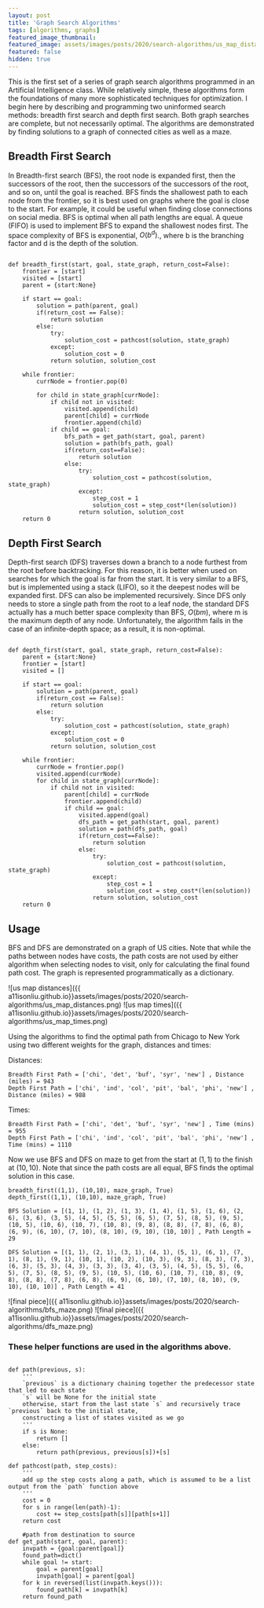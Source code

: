 ```yaml
---
layout: post
title: 'Graph Search Algorithms'
tags: [algorithms, graphs]
featured_image_thumbnail:
featured_image: assets/images/posts/2020/search-algorithms/us_map_distances.png
featured: false
hidden: true
---
```


This is the first set of a series of graph search algorithms programmed in an Artificial Intelligence class. While relatively simple, these algorithms form the foundations of many more sophisticated techniques for optimization. I begin here by describing and programming two uninformed search methods: breadth first search and depth first search. Both graph searches are complete, but not necessarily optimal. The algorithms are demonstrated by finding solutions to a graph of connected cities as well as a maze.


## Breadth First Search
In Breadth-first search (BFS), the root node is expanded first, then the successors of the root, then the successors of the successors of the root, and so on, until the goal is reached. BFS finds the shallowest path to each node from the frontier, so it is best used on graphs where the goal is close to the start. For example, it could be useful when finding close connections on social media. BFS is optimal when all path lengths are equal. A queue (FIFO) is used to implement BFS to expand the shallowest nodes first. The space complexity of BFS is exponential, $O(b^d)$., where b is the branching factor and d is the depth of the solution.

<pre><code class="language-python">
def breadth_first(start, goal, state_graph, return_cost=False):
    frontier = [start]
    visited = [start]
    parent = {start:None}
    
    if start == goal:
        solution = path(parent, goal)
        if(return_cost == False):
            return solution
        else:
            try:
                solution_cost = pathcost(solution, state_graph)
            except:
                solution_cost = 0
            return solution, solution_cost
        
    while frontier:
        currNode = frontier.pop(0)

        for child in state_graph[currNode]:
            if child not in visited:
                visited.append(child)
                parent[child] = currNode
                frontier.append(child)
            if child == goal:
                bfs_path = get_path(start, goal, parent)
                solution = path(bfs_path, goal)
                if(return_cost==False):
                    return solution
                else:
                    try:
                        solution_cost = pathcost(solution, state_graph)
                    except:
                        step_cost = 1
                        solution_cost = step_cost*(len(solution))
                    return solution, solution_cost
    return 0
</code></pre>


## Depth First Search
Depth-first search (DFS) traverses down a branch to a node furthest from the root before backtracking. For this reason, it is better when used on searches for which the goal is far from the start. It is very similar to a BFS, but is implemented using a stack (LIFO), so it the deepest nodes will be expanded first. DFS can also be implemented recursively. Since DFS only needs to store a single path from the root to a leaf node, the standard DFS actually has a much better space complexity than BFS, $O(bm)$, where m is the maximum depth of any node. Unfortunately, the algorithm fails in the case of an infinite-depth space; as a result, it is non-optimal.

<pre><code class="language-python">
def depth_first(start, goal, state_graph, return_cost=False):
    parent = {start:None}
    frontier = [start]
    visited = []
    
    if start == goal:
        solution = path(parent, goal)
        if(return_cost == False):
            return solution
        else:
            try:
                solution_cost = pathcost(solution, state_graph)
            except:
                solution_cost = 0
            return solution, solution_cost
    
    while frontier:
        currNode = frontier.pop()
        visited.append(currNode)
        for child in state_graph[currNode]:
            if child not in visited:
                parent[child] = currNode
                frontier.append(child)
                if child == goal:
                    visited.append(goal)
                    dfs_path = get_path(start, goal, parent)
                    solution = path(dfs_path, goal)
                    if(return_cost==False):
                        return solution
                    else:
                        try:
                            solution_cost = pathcost(solution, state_graph)
                        except:
                            step_cost = 1
                            solution_cost = step_cost*(len(solution))
                        return solution, solution_cost
    return 0
</code></pre>

## Usage

BFS and DFS are demonstrated on a graph of US cities. Note that while the paths between nodes have costs, the path costs are not used by either algorithm when selecting nodes to visit, only for calculating the final found path cost. The graph is represented programmatically as a dictionary.

![us map distances]({{ a11isonliu.github.io}}assets/images/posts/2020/search-algorithms/us_map_distances.png)
![us map times]({{ a11isonliu.github.io}}assets/images/posts/2020/search-algorithms/us_map_times.png)

Using the algorithms to find the optimal path from Chicago to New York using two different weights for the graph, distances and times:

Distances:
```
Breadth First Path = ['chi', 'det', 'buf', 'syr', 'new'] , Distance (miles) = 943
Depth First Path = ['chi', 'ind', 'col', 'pit', 'bal', 'phi', 'new'] , Distance (miles) = 988
```

Times:
```
Breadth First Path = ['chi', 'det', 'buf', 'syr', 'new'] , Time (mins) = 955
Depth First Path = ['chi', 'ind', 'col', 'pit', 'bal', 'phi', 'new'] , Time (mins) = 1110
```

Now we use BFS and DFS on maze to get from the start at $(1,1)$ to the finish at $(10,10)$. Note that since the path costs are all equal, BFS finds the optimal solution in this case.

```
breadth_first((1,1), (10,10), maze_graph, True)
depth_first((1,1), (10,10), maze_graph, True)

BFS Solution = [(1, 1), (1, 2), (1, 3), (1, 4), (1, 5), (1, 6), (2, 6), (3, 6), (3, 5), (4, 5), (5, 5), (6, 5), (7, 5), (8, 5), (9, 5), (10, 5), (10, 6), (10, 7), (10, 8), (9, 8), (8, 8), (7, 8), (6, 8), (6, 9), (6, 10), (7, 10), (8, 10), (9, 10), (10, 10)] , Path Length = 29

DFS Solution = [(1, 1), (2, 1), (3, 1), (4, 1), (5, 1), (6, 1), (7, 1), (8, 1), (9, 1), (10, 1), (10, 2), (10, 3), (9, 3), (8, 3), (7, 3), (6, 3), (5, 3), (4, 3), (3, 3), (3, 4), (3, 5), (4, 5), (5, 5), (6, 5), (7, 5), (8, 5), (9, 5), (10, 5), (10, 6), (10, 7), (10, 8), (9, 8), (8, 8), (7, 8), (6, 8), (6, 9), (6, 10), (7, 10), (8, 10), (9, 10), (10, 10)] , Path Length = 41
```
![final piece]({{ a11isonliu.github.io}}assets/images/posts/2020/search-algorithms/bfs_maze.png)
![final piece]({{ a11isonliu.github.io}}assets/images/posts/2020/search-algorithms/dfs_maze.png)

### These helper functions are used in the algorithms above.

<pre><code class="language-python">
def path(previous, s): 
    '''
    `previous` is a dictionary chaining together the predecessor state that led to each state
    `s` will be None for the initial state
    otherwise, start from the last state `s` and recursively trace `previous` back to the initial state,
    constructing a list of states visited as we go
    '''
    if s is None:
        return []
    else:
        return path(previous, previous[s])+[s]

def pathcost(path, step_costs):
    '''
    add up the step costs along a path, which is assumed to be a list output from the `path` function above
    '''
    cost = 0
    for s in range(len(path)-1):
        cost += step_costs[path[s]][path[s+1]]
    return cost
    
    #path from destination to source
def get_path(start, goal, parent):
    invpath = {goal:parent[goal]}
    found_path=dict()
    while goal != start:
        goal = parent[goal]
        invpath[goal] = parent[goal]
    for k in reversed(list(invpath.keys())):
        found_path[k] = invpath[k]
    return found_path
</code></pre>


